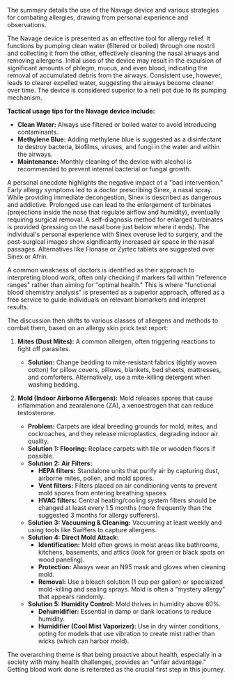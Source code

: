 The summary details the use of the Navage device and various strategies for combating allergies, drawing from personal experience and observations.

The Navage device is presented as an effective tool for allergy relief. It functions by pumping clean water (filtered or boiled) through one nostril and collecting it from the other, effectively cleaning the nasal airways and removing allergens. Initial uses of the device may result in the expulsion of significant amounts of phlegm, mucus, and even blood, indicating the removal of accumulated debris from the airways. Consistent use, however, leads to clearer expelled water, suggesting the airways become cleaner over time. The device is considered superior to a neti pot due to its pumping mechanism.

**Tactical usage tips for the Navage device include:**
*   **Clean Water:** Always use filtered or boiled water to avoid introducing contaminants.
*   **Methylene Blue:** Adding methylene blue is suggested as a disinfectant to destroy bacteria, biofilms, viruses, and fungi in the water and within the airways.
*   **Maintenance:** Monthly cleaning of the device with alcohol is recommended to prevent internal bacterial or fungal growth.

A personal anecdote highlights the negative impact of a "bad intervention." Early allergy symptoms led to a doctor prescribing Sinex, a nasal spray. While providing immediate decongestion, Sinex is described as dangerous and addictive. Prolonged use can lead to the enlargement of turbinates (projections inside the nose that regulate airflow and humidity), eventually requiring surgical removal. A self-diagnosis method for enlarged turbinates is provided (pressing on the nasal bone just below where it ends). The individual's personal experience with Sinex overuse led to surgery, and the post-surgical images show significantly increased air space in the nasal passages. Alternatives like Flonase or Zyrtec tablets are suggested over Sinex or Afrin.

A common weakness of doctors is identified as their approach to interpreting blood work, often only checking if markers fall within "reference ranges" rather than aiming for "optimal health." This is where "functional blood chemistry analysis" is presented as a superior approach, offered as a free service to guide individuals on relevant biomarkers and interpret results.

The discussion then shifts to various classes of allergens and methods to combat them, based on an allergy skin prick test report:

1.  **Mites (Dust Mites):** A common allergen, often triggering reactions to fight off parasites.
    *   **Solution:** Change bedding to mite-resistant fabrics (tightly woven cotton) for pillow covers, pillows, blankets, bed sheets, mattresses, and comforters. Alternatively, use a mite-killing detergent when washing bedding.

2.  **Mold (Indoor Airborne Allergens):** Mold releases spores that cause inflammation and zearalenone (ZA), a xenoestrogen that can reduce testosterone.
    *   **Problem:** Carpets are ideal breeding grounds for mold, mites, and cockroaches, and they release microplastics, degrading indoor air quality.
    *   **Solution 1: Flooring:** Replace carpets with tile or wooden floors if possible.
    *   **Solution 2: Air Filters:**
        *   **HEPA filters:** Standalone units that purify air by capturing dust, airborne mites, pollen, and mold spores.
        *   **Vent filters:** Filters placed on air conditioning vents to prevent mold spores from entering breathing spaces.
        *   **HVAC filters:** Central heating/cooling system filters should be changed at least every 1.5 months (more frequently than the suggested 3 months for allergy sufferers).
    *   **Solution 3: Vacuuming & Cleaning:** Vacuuming at least weekly and using tools like Swiffers to capture allergens.
    *   **Solution 4: Direct Mold Attack:**
        *   **Identification:** Mold often grows in moist areas like bathrooms, kitchens, basements, and attics (look for green or black spots on wood paneling).
        *   **Protection:** Always wear an N95 mask and gloves when cleaning mold.
        *   **Removal:** Use a bleach solution (1 cup per gallon) or specialized mold-killing and sealing sprays. Mold is often a "mystery allergy" that appears randomly.
    *   **Solution 5: Humidity Control:** Mold thrives in humidity above 60%.
        *   **Dehumidifier:** Essential in damp or dank locations to reduce humidity.
        *   **Humidifier (Cool Mist Vaporizer):** Use in dry winter conditions, opting for models that use vibration to create mist rather than wicks (which can harbor mold).

The overarching theme is that being proactive about health, especially in a society with many health challenges, provides an "unfair advantage." Getting blood work done is reiterated as the crucial first step in this journey.